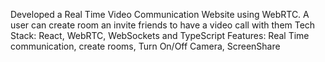 Developed a Real Time Video Communication Website using WebRTC. A user can create room an invite friends to have a video call with them Tech Stack: React, WebRTC, WebSockets and TypeScript Features: Real Time communication, create rooms, Turn On/Off Camera, ScreenShare

